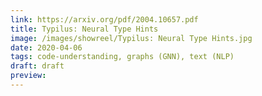 ```yaml
---
link: https://arxiv.org/pdf/2004.10657.pdf
title: Typilus: Neural Type Hints
image: /images/showreel/Typilus: Neural Type Hints.jpg
date: 2020-04-06
tags: code-understanding, graphs (GNN), text (NLP)
draft: draft
preview:
---
```



